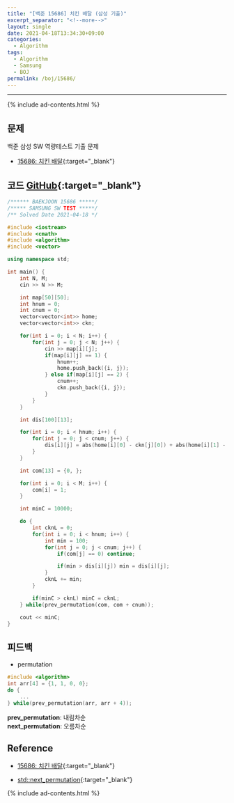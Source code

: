 ```yaml
---
title: "[백준 15686] 치킨 배달 (삼성 기출)"
excerpt_separator: "<!--more-->"
layout: single
date: 2021-04-18T13:34:30+09:00
categories:
  - Algorithm
tags:
  - Algorithm
  - Samsung
  - BOJ
permalink: /boj/15686/
---
```

---
{% include ad-contents.html %}

## 문제

백준 삼성 SW 역량테스트 기출 문제

* [15686: 치킨 배달](https://www.acmicpc.net/problem/15686){:target="_blank"}
<!--more-->


## 코드 [GitHub](https://github.com/unionyy/algorithm/blob/main/samsung/15686_chicken.cpp){:target="_blank"}

```cpp
/****** BAEKJOON 15686 *****/
/***** SAMSUNG SW TEST *****/
/** Solved Date 2021-04-18 */

#include <iostream>
#include <cmath>
#include <algorithm>
#include <vector>

using namespace std;

int main() {
    int N, M;
    cin >> N >> M;

    int map[50][50];
    int hnum = 0;
    int cnum = 0;
    vector<vector<int>> home;
    vector<vector<int>> ckn;

    for(int i = 0; i < N; i++) {
        for(int j = 0; j < N; j++) {
            cin >> map[i][j];
            if(map[i][j] == 1) {
                hnum++;
                home.push_back({i, j});
            } else if(map[i][j] == 2) {
                cnum++;
                ckn.push_back({i, j});
            }
        }
    }

    int dis[100][13];

    for(int i = 0; i < hnum; i++) {
        for(int j = 0; j < cnum; j++) {
            dis[i][j] = abs(home[i][0] - ckn[j][0]) + abs(home[i][1] - ckn[j][1]);
        }
    }

    int com[13] = {0, };

    for(int i = 0; i < M; i++) {
        com[i] = 1;
    }

    int minC = 10000;

    do {
        int cknL = 0;
        for(int i = 0; i < hnum; i++) {
            int min = 100;
            for(int j = 0; j < cnum; j++) {
                if(com[j] == 0) continue;

                if(min > dis[i][j]) min = dis[i][j];
            }
            cknL += min;
        }

        if(minC > cknL) minC = cknL;
    } while(prev_permutation(com, com + cnum));

    cout << minC;
}
```

## 피드백

* permutation
```cpp
#include <algorithm>
int arr[4] = {1, 1, 0, 0};
do {
    ...
} while(prev_permutation(arr, arr + 4));
```
**prev_permutation**: 내림차순  
**next_permutation**: 오름차순

## Reference

* [15686: 치킨 배달](https://www.acmicpc.net/problem/15686){:target="_blank"}

* [std::next_permutation](https://en.cppreference.com/w/cpp/algorithm/next_permutation){:target="_blank"}

{% include ad-contents.html %}